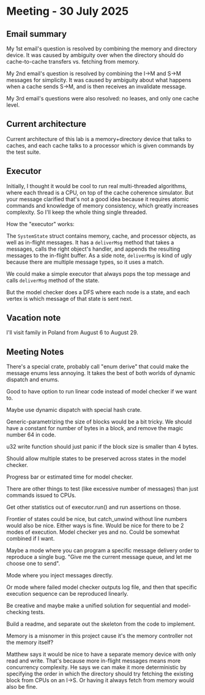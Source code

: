 # Meeting - 30 July 2025

## Email summary

My 1st email's question is resolved by combining the memory and directory device.
It was caused by ambiguity over when the directory should do cache-to-cache transfers vs. fetching from memory.

My 2nd email's question is resolved by combining the I->M and S->M messages for simplicity.
It was caused by ambiguity about what happens when a cache sends S->M, and is then receives an invalidate message.

My 3rd email's questions were also resolved: no leases, and only one cache level.

## Current architecture

Current architecture of this lab is a memory+directory device that talks to caches,
and each cache talks to a processor which is given commands by the test suite.

## Executor

Initially, I thought it would be cool to run real multi-threaded algorithms, where each thread is a CPU, on top of the cache coherence simulator.
But your message clarified that's not a good idea because it requires atomic commands and knowledge of memory consistency,
which greatly increases complexity.
So I'll keep the whole thing single threaded.

How the "executor" works:

The `SystemState` struct contains memory, cache, and processor objects, as well as in-flight messages.
It has a `deliverMsg` method that takes a messages, calls the right object's handler, and appends the resulting messages to the in-flight buffer.
As a side note, `deliverMsg` is kind of ugly because there are multiple message types, so it uses a match.

We could make a simple executor that always pops the top message and calls `deliverMsg` method of the state.

But the model checker does a DFS where each node is a state, and each vertex is which message of that state is sent next.

## Vacation note

I'll visit family in Poland from August 6 to August 29.

## Meeting Notes

There's a special crate, probably call "enum derive" that could make the message enums less annoying. It takes the best of both worlds of dynamic dispatch and enums.

Good to have option to run linear code instead of model checker if we want to.

Maybe use dynamic dispatch with special hash crate.

Generic-parametrizing the size of blocks would be a bit tricky. We should have a constant for number of bytes in a block, and remove the magic number 64 in code.

u32 write function should just panic if the block size is smaller than 4 bytes.

Should allow multiple states to be preserved across states in the model checker.

Progress bar or estimated time for model checker.

There are other things to test (like excessive number of messages) than just commands issued to CPUs.

Get other statistics out of executor.run() and run assertions on those.

Frontier of states could be nice, but catch_unwind without line numbers would also be nice. Either ways is fine. Would be nice for there to be 2 modes of execution. Model checker yes and no. Could be somewhat combined if I want.

Maybe a mode where you can program a specific message delivery order to reproduce a single bug. "Give me the current message queue, and let me choose one to send".

Mode where you inject messages directly.

Or mode where failed model checker outputs log file, and then that specific execution sequence can be reproduced linearly.

Be creative and maybe make a unified solution for sequential and model-checking tests.

Build a readme, and separate out the skeleton from the code to implement.

Memory is a misnomer in this project cause it's the memory controller not the memory itself?

Matthew says it would be nice to have a separate memory device with only read and write. That's because more in-flight messages means more concurrency complexity.
He says we can make it more deterministic by specifying the order in which the directory should try fetching the existing block from CPUs on an I->S. Or having it always fetch from memory would also be fine.
